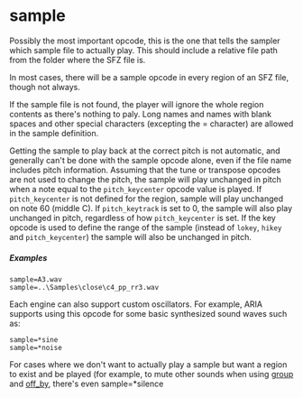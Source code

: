 # sample

Possibly the most important opcode, this is the one that tells the sampler which
sample file to actually play. This should include a relative file path from the
folder where the SFZ file is.

In most cases, there will be a sample opcode in every region of an SFZ file,
though not always.

If the sample file is not found, the player will ignore the whole region
contents as there's nothing to paly. Long names and names with blank spaces and
other special characters (excepting the = character) are allowed in the sample
definition.

Getting the sample to play back at the correct pitch is not automatic, and
generally can't be done with the sample opcode alone, even if the file name
includes pitch information. Assuming that the tune or transpose opcodes are not
used to change the pitch, the sample will play unchanged in pitch when a note
equal to the `pitch_keycenter` opcode value is played. If `pitch_keycenter` is not
defined for the region, sample will play unchanged on note 60 (middle C). If
`pitch_keytrack` is set to 0, the sample will also play unchanged in pitch,
regardless of how `pitch_keycenter` is set. If the key opcode is used to define
the range of the sample (instead of `lokey`, `hikey` and `pitch_keycenter`) the
sample will also be unchanged in pitch.

##### Examples

```
sample=A3.wav
sample=..\Samples\close\c4_pp_rr3.wav
```

Each engine can also support custom oscillators. For example, ARIA supports
using this opcode for some basic synthesized sound waves such as:

```
sample=*sine
sample=*noise
```

For cases where we don't want to actually play a sample but want a region to
exist and be played (for example, to mute other sounds when using
[group](/opcodes/sfz1/group) and [off_by](/opcodes/sfz1/off_by),
there's even sample=*silence
